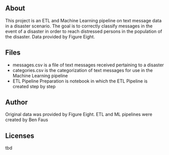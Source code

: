 ## About

This project is an ETL and Machine Learning pipeline on text message data in a disaster scenario. The goal is to correctly classify messages in the event of a disaster in order to reach distressed persons in the population of the disaster. Data provided by Figure Eight.

## Files
- messages.csv is a file of text messages received pertaining to a disaster
- categories.csv is the categorization of text messages for use in the Machine Learning pipeline
- ETL Pipeline Preparation is notebook in which the ETL Pipeline is created step by step

## Author
Original data was provided by Figure Eight. ETL and ML pipelines were created by Ben Faus

## Licenses
tbd